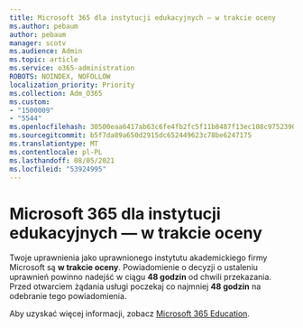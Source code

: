 ```yaml
---
title: Microsoft 365 dla instytucji edukacyjnych — w trakcie oceny
ms.author: pebaum
author: pebaum
manager: scotv
ms.audience: Admin
ms.topic: article
ms.service: o365-administration
ROBOTS: NOINDEX, NOFOLLOW
localization_priority: Priority
ms.collection: Adm_O365
ms.custom:
- "1500009"
- "5544"
ms.openlocfilehash: 30500eaa6417ab63c6fe4fb2fc5f11b8487f13ec108c9752390825a36e3adc6b
ms.sourcegitcommit: b5f7da89a650d2915dc652449623c78be6247175
ms.translationtype: MT
ms.contentlocale: pl-PL
ms.lasthandoff: 08/05/2021
ms.locfileid: "53924995"
---
```

# <a name="microsoft-365-for-education---under-review"></a>Microsoft 365 dla instytucji edukacyjnych — w trakcie oceny

Twoje uprawnienia jako uprawnionego instytutu akademickiego firmy Microsoft są **w trakcie oceny**. Powiadomienie o decyzji o ustaleniu uprawnień powinno nadejść w ciągu **48 godzin** od chwili przekazania. Przed otwarciem żądania usługi poczekaj co najmniej **48 godzin** na odebranie tego powiadomienia.

Aby uzyskać więcej informacji, zobacz [Microsoft 365 Education](https://www.microsoft.com/education/buy-license/microsoft365).
